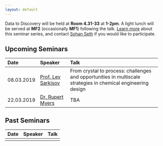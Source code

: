 ```yaml
---
layout: default
---
```


Data to Discovery will be held at **Room 4.31-33** at **1-2pm**. A light lunch will be served at **MF2** (occasionally **MF1**) following the talk. [Learn more](./learn-more.html) about this seminar series, and contact [Sohan Seth](http://homepages.inf.ed.ac.uk/sseth/) if you would like to participate.

## Upcoming Seminars

| Date        | Speaker          | Talk |
|:-------------|:------------------|:------|
| 08.03.2019   | [Prof. Lev Sarkisov](https://www.eng.ed.ac.uk/about/people/prof-lev-sarkisov) | From crystal to process: challenges and opportunities in multiscale strategies in chemical engineering design  |
| 22.03.2019   | [Dr. Rupert Myers](https://www.eng.ed.ac.uk/about/people/dr-rupert-myers)     | TBA  |

## Past Seminars

| Date        | Speaker          | Talk |
|:-------------|:------------------|:------|
| | | |
